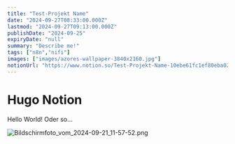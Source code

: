 ```yaml
---
title: "Test-Projekt Name"
date: "2024-09-27T08:33:00.000Z"
lastmod: "2024-09-27T09:13:00.000Z"
publishDate: "2024-09-25"
expiryDate: "null"
summary: "Describe me!"
tags: ["n8n","nifi"]
images: ["images/azores-wallpaper-3840x2160.jpg"]
notionUrl: "https://www.notion.so/Test-Projekt-Name-10ebe61fc1ef80eba02cf14dcb1d0e24"
---
```



# Hugo Notion


Hello World! Oder so…


![Bildschirmfoto_vom_2024-09-21_11-57-52.png](https://prod-files-secure.s3.us-west-2.amazonaws.com/e04e423b-ac8a-4f03-940b-51a2da8df013/1b78e8f2-5aaa-44f6-a9fc-462f504bc10e/Bildschirmfoto_vom_2024-09-21_11-57-52.png?X-Amz-Algorithm=AWS4-HMAC-SHA256&X-Amz-Content-Sha256=UNSIGNED-PAYLOAD&X-Amz-Credential=AKIAT73L2G45HZZMZUHI%2F20240927%2Fus-west-2%2Fs3%2Faws4_request&X-Amz-Date=20240927T094351Z&X-Amz-Expires=3600&X-Amz-Signature=a95ad838738981b00ed4f5f3a9bdb19157f6cc0bbcd5441e987f04c1725dd118&X-Amz-SignedHeaders=host&x-id=GetObject)

